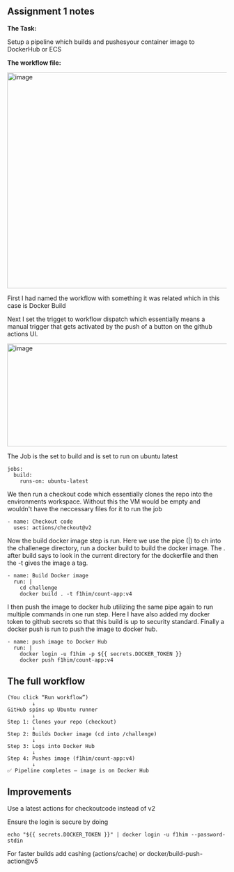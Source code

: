 Assignment 1 notes
---

**The Task:**

Setup a pipeline which builds and pushesyour container image to DockerHub or ECS

**The workflow file:**

<img width="693" height="496" alt="image" src="https://github.com/user-attachments/assets/ef5c089f-e5cd-4157-a00a-69d29f66571f" />


First I had named the workflow with something it was related which in this case is Docker Build

Next I set the trigget to workflow dispatch which essentially means a manual trigger that gets activated by the push of a button on the github actions UI.

<img width="1331" height="236" alt="image" src="https://github.com/user-attachments/assets/67beb21a-1f67-490e-88c5-3a192a3a2753" />

The Job is the set to build and is set to run on ubuntu latest 

```
jobs:
  build:
    runs-on: ubuntu-latest

```

We then run a checkout code which essentially clones the repo into the environments workspace. Without this the VM would be empty and wouldn't have the neccessary files for it to run the job

```
- name: Checkout code
  uses: actions/checkout@v2
```

Now the build docker image step is run. Here we use the pipe (|) to ch into the challenege directory, run a docker build to build the docker image. The . after build says to look in the current directory for the dockerfile
and then the -t gives the image a tag.

```
- name: Build Docker image
  run: |
    cd challenge
    docker build . -t f1him/count-app:v4
```

I then push the image to docker hub utilizing the same pipe again to run multiple commands in one run step. Here I have also added my docker token to github secrets so that this build is up to security standard. Finally a 
docker push is run to push the image to docker hub.

```
- name: push image to Docker Hub
  run: |
    docker login -u f1him -p ${{ secrets.DOCKER_TOKEN }}
    docker push f1him/count-app:v4
```

The full workflow 
---

```
(You click “Run workflow”)
        ↓
GitHub spins up Ubuntu runner
        ↓
Step 1: Clones your repo (checkout)
        ↓
Step 2: Builds Docker image (cd into /challenge)
        ↓
Step 3: Logs into Docker Hub
        ↓
Step 4: Pushes image (f1him/count-app:v4)
        ↓
✅ Pipeline completes — image is on Docker Hub
```

Improvements
---

Use a latest actions for checkoutcode instead of v2

Ensure the login is secure by doing 

```
echo "${{ secrets.DOCKER_TOKEN }}" | docker login -u f1him --password-stdin
```

For faster builds add cashing (actions/cache) or docker/build-push-action@v5

